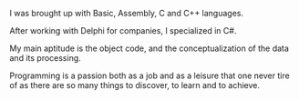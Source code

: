 I was brought up with Basic, Assembly, C and C++ languages.

After working with Delphi for companies, I specialized in C#.

My main aptitude is the object code, and the conceptualization of the data and its processing.

Programming is a passion both as a job and as a leisure that one never tire of as there are so many things to discover, to learn and to achieve.

<!--
**Ordisoftware/Ordisoftware** is a ✨ _special_ ✨ repository because its `README.md` (this file) appears on your GitHub profile.

Here are some ideas to get you started:

- 🔭 I’m currently working on ...
- 🌱 I’m currently learning ...
- 👯 I’m looking to collaborate on ...
- 🤔 I’m looking for help with ...
- 💬 Ask me about ...
- 📫 How to reach me: ...
- 😄 Pronouns: ...
- ⚡ Fun fact: ...
-->
